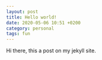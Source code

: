 ```yaml
---
layout: post
title: Hello world!
date: 2020-05-06 10:51 +0200
category: personal
tags: fun
---
```


Hi there, this a post on my jekyll site.